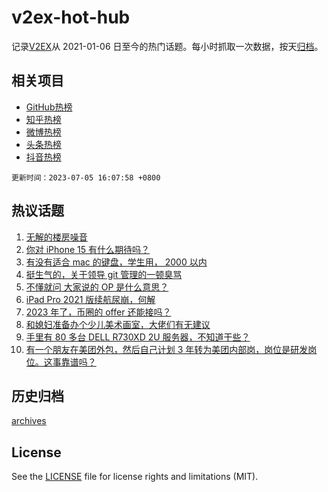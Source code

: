# v2ex-hot-hub

 记录[V2EX](https://www.v2ex.com/)从 2021-01-06 日至今的热门话题。每小时抓取一次数据，按天[归档](archives)。
 
 ## 相关项目

- [GitHub热榜](https://github.com/it985/github-hot-hub)
- [知乎热榜](https://github.com/it985/zhihu-hot-hub)
- [微博热榜](https://github.com/it985/weibo-hot-hub)
- [头条热榜](https://github.com/it985/toutiao-hot-hub)
- [抖音热榜](https://github.com/it985/douyin-hot-hub)


 `更新时间：2023-07-05 16:07:58 +0800`

## 热议话题

1. [无解的楼房噪音](https://www.v2ex.com/t/954079)
1. [你对 iPhone 15 有什么期待吗？](https://www.v2ex.com/t/954175)
1. [有没有适合 mac 的键盘，学生用， 2000 以内](https://www.v2ex.com/t/954097)
1. [挺生气的，关于领导 git 管理的一顿臭骂](https://www.v2ex.com/t/954122)
1. [不懂就问 大家说的 OP 是什么意思？](https://www.v2ex.com/t/954167)
1. [iPad Pro 2021 版续航尿崩，何解](https://www.v2ex.com/t/954169)
1. [2023 年了，币圈的 offer 还能接吗？](https://www.v2ex.com/t/954213)
1. [和媳妇准备办个少儿美术画室，大佬们有无建议](https://www.v2ex.com/t/954054)
1. [手里有 80 多台 DELL R730XD 2U 服务器，不知道干些？](https://www.v2ex.com/t/954170)
1. [有一个朋友在美团外包，然后自己计划 3 年转为美团内部岗，岗位是研发岗位。这事靠谱吗？](https://www.v2ex.com/t/954220)

## 历史归档

[archives](archives)

## License

See the [LICENSE](LICENSE) file for license rights and limitations (MIT).
